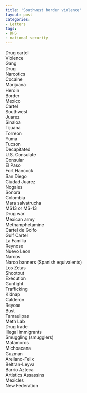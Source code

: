 ```yaml
---
title: 'Southwest border violence'
layout: post
categories:
- Letters
tags:
- DHS
- national security
---
```


Drug cartel  
Violence  
Gang  
Drug  
Narcotics  
Cocaine  
Marijuana  
Heroin  
Border  
Mexico  
Cartel  
Southwest  
Juarez  
Sinaloa  
Tijuana  
Torreon  
Yuma  
Tucson  
Decapitated  
U.S. Consulate  
Consular  
El Paso  
Fort Hancock  
San Diego  
Ciudad Juarez  
Nogales  
Sonora  
Colombia  
Mara salvatrucha  
MS13 or MS-13  
Drug war  
Mexican army  
Methamphetamine  
Cartel de Golfo  
Gulf Cartel  
La Familia  
Reynose  
Nuevo Leon  
Narcos  
Narco banners (Spanish equivalents)  
Los Zetas  
Shootout  
Execution  
Gunfight  
Trafficking  
Kidnap  
Calderon  
Reyosa  
Bust  
Tamaulipas  
Meth Lab  
Drug trade  
Illegal immigrants  
Smuggling (smugglers)  
Matamoros  
Michoacana  
Guzman  
Arellano-Felix  
Beltran-Leyva  
Barrio Azteca  
Artistics Assassins  
Mexicles  
New Federation